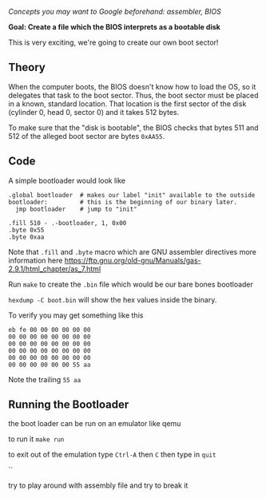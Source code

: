 *Concepts you may want to Google beforehand: assembler, BIOS*

**Goal: Create a file which the BIOS interprets as a bootable disk**

This is very exciting, we're going to create our own boot sector!

Theory
------

When the computer boots, the BIOS doesn't know how to load the OS, so it
delegates that task to the boot sector. Thus, the boot sector must be
placed in a known, standard location. That location is the first sector
of the disk (cylinder 0, head 0, sector 0) and it takes 512 bytes.

To make sure that the "disk is bootable", the BIOS checks that bytes
511 and 512 of the alleged boot sector are bytes `0xAA55`.

Code
----
A simple bootloader would look like 
```
.global bootloader  # makes our label "init" available to the outside
bootloader:         # this is the beginning of our binary later.
  jmp bootloader    # jump to "init"

.fill 510 - .-bootloader, 1, 0x00
.byte 0x55
.byte 0xaa

```
Note that `.fill` and `.byte` macro which are GNU assembler directives more information here https://ftp.gnu.org/old-gnu/Manuals/gas-2.9.1/html_chapter/as_7.html

Run `make` to create the `.bin` file which would be our bare bones bootloader

`hexdump -C boot.bin` will show the hex values inside the binary. 

To verify you may get something like this 
```
eb fe 00 00 00 00 00 00  
00 00 00 00 00 00 00 00  
00 00 00 00 00 00 00 00 
00 00 00 00 00 00 00 00 
00 00 00 00 00 00 00 00 
00 00 00 00 00 00 55 aa

```

Note the trailing `55 aa`

Running the Bootloader
----
the boot loader can be run on an emulator like qemu

to run it `make run`

to exit out of the emulation type `Ctrl-A` then `C` then type in `quit`

``

try to play around with assembly file and try to break it 


